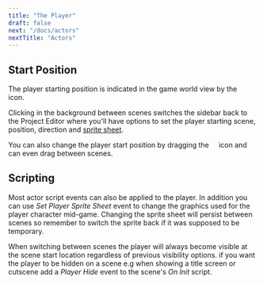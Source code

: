 ```yaml
---
title: "The Player"
draft: false
next: "/docs/actors"
nextTitle: "Actors"
---
```


## Start Position

The player starting position is indicated in the game world view by the <img src="/img/screenshots/player-start.png" style="height:12px"/> icon.

Clicking in the background between scenes switches the sidebar back to the Project Editor where you'll have options to set the player starting scene, position, direction and [sprite sheet](/docs/sprites).

You can also change the player start position by dragging the <img src="/img/screenshots/player-start.png" style="height:12px"/> icon and can even drag between scenes.

## Scripting

Most actor script events can also be applied to the player. In addition you can use _Set Player Sprite Sheet_ event to change the graphics used for the player character mid-game. Changing the sprite sheet will persist between scenes so remember to switch the sprite back if it was supposed to be temporary.

When switching between scenes the player will always become visible at the scene start location regardless of previous visibility options. if you want the player to be hidden on a scene e.g when showing a title screen or cutscene add a _Player Hide_ event to the scene's _On Init_ script.
